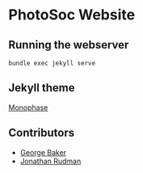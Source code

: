 # PhotoSoc Website

## Running the webserver
`bundle exec jekyll serve`

## Jekyll theme
[Monophase](https://github.com/zivhub/monophase)

## Contributors
* [George Baker](https://www.gsbaker.uk)
* [Jonathan Rudman](https://www.jontyrudman.uk)